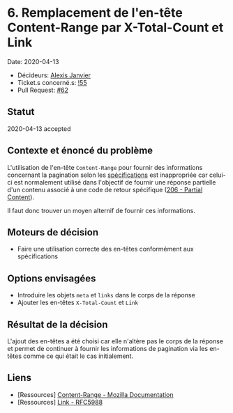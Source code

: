 # 6. Remplacement de l'en-tête Content-Range par X-Total-Count et Link

Date: 2020-04-13

- Décideurs: [Alexis Janvier](https://github.com/alexisjanvier)
- Ticket.s concerné.s: [!55](https://github.com/CaenCamp/jobs-caen-camp/issues/55)
- Pull Request: [#62](https://github.com/CaenCamp/jobs-caen-camp/pull/62)

## Statut

2020-04-13 accepted

## Contexte et énoncé du problème

L'utilisation de l'en-tête `Content-Range` pour fournir des informations concernant la pagination selon les [spécifications](https://developer.mozilla.org/en-US/docs/Web/HTTP/Headers/Content-Range) est inappropriée car celui-ci est normalement utilisé dans l'objectif de fournir une réponse partielle d'un contenu associé à une code de retour spécifique ([206 - Partial Content](https://developer.mozilla.org/en-US/docs/Web/HTTP/Status/206)).

Il faut donc trouver un moyen alternif de fournir ces informations.

## Moteurs de décision

* Faire une utilisation correcte des en-têtes conformément aux spécifications

## Options envisagées

* Introduire les objets `meta` et `links` dans le corps de la réponse
* Ajouter les en-têtes `X-Total-Count` et `Link`

## Résultat de la décision

L'ajout des en-têtes a été choisi car elle n'altère pas le corps de la réponse et permet de continuer à fournir les informations de pagination via les en-têtes comme ce qui était le cas initialement.

## Liens

* [Ressources] [Content-Range - Mozilla Documentation](https://developer.mozilla.org/en-US/docs/Web/HTTP/Headers/Content-Range)
* [Ressources] [Link - RFC5988](http://tools.ietf.org/html/rfc5988#page-6)
